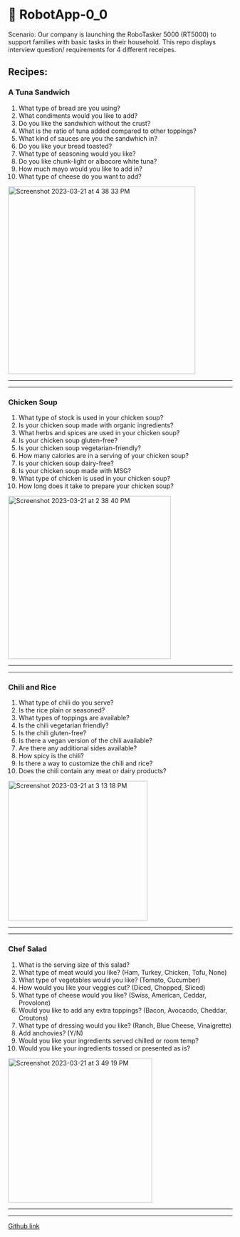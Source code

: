 # 🤖 RobotApp-0_0
Scenario: Our company is launching the RoboTasker 5000 (RT5000) to support families with basic tasks in their household. This repo displays interview question/ requirements for 4 different receipes.

## Recipes:


### A Tuna Sandwich
1. What type of bread are you using?
2. What condiments would you like to add?
3. Do you like the sandwhich without the crust?
4. What is the ratio of tuna added compared to other toppings?
5. What kind of sauces are you the sandwhich in?
6. Do you like your bread toasted?
7. What type of seasoning would you like?
8. Do you like chunk-light or albacore white tuna?
9. How much mayo would you like to add in?
10. What type of cheese do you want to add?

<img width="420" alt="Screenshot 2023-03-21 at 4 38 33 PM" src="https://user-images.githubusercontent.com/127264407/226765597-a0f6f592-e305-437d-85d1-19b7138d7e58.png">

----
----

### Chicken Soup
1. What type of stock is used in your chicken soup?
2. Is your chicken soup made with organic ingredients?
3. What herbs and spices are used in your chicken soup?
4. Is your chicken soup gluten-free?
5. Is your chicken soup vegetarian-friendly?
6. How many calories are in a serving of your chicken soup?
7. Is your chicken soup dairy-free?
8. Is your chicken soup made with MSG?
9. What type of chicken is used in your chicken soup?
10. How long does it take to prepare your chicken soup?

<img width="365" alt="Screenshot 2023-03-21 at 2 38 40 PM" src="https://user-images.githubusercontent.com/127264407/226762053-0bb82528-8e2a-4d6f-b73c-44e8213e3422.png">

---
---

### Chili and Rice
1. What type of chili do you serve?
2. Is the rice plain or seasoned?
3. What types of toppings are available?
4. Is the chili vegetarian friendly?
5. Is the chili gluten-free?
6. Is there a vegan version of the chili available?
7. Are there any additional sides available?
8. How spicy is the chili?
9. Is there a way to customize the chili and rice?
10. Does the chili contain any meat or dairy products?

<img width="313" alt="Screenshot 2023-03-21 at 3 13 18 PM" src="https://user-images.githubusercontent.com/127264407/226760886-af47a3a1-a825-475a-b8b3-7f5bac822b62.png">

---
---

### Chef Salad
1. What is the serving size of this salad?
2. What type of meat would you like? (Ham, Turkey, Chicken, Tofu, None)
3. What type of vegetables would you like? (Tomato, Cucumber)
4. How would you like your veggies cut? (Diced, Chopped, Sliced)
5. What type of cheese would you like? (Swiss, American, Ceddar, Provolone) 
6. Would you like to add any extra toppings? (Bacon, Avocacdo, Cheddar, Croutons)
7. What type of dressing would you like? (Ranch, Blue Cheese, Vinaigrette)
8. Add anchovies? (Y/N)
9. Would you like your ingredients served chilled or room temp?
10. Would you like your ingredients tossed or presented as is?

<img width="323" alt="Screenshot 2023-03-21 at 3 49 19 PM" src="https://user-images.githubusercontent.com/127264407/226760186-e5cbf899-baf3-4dbd-b5fc-ea575bb2a604.png">


---
---

[Github link](https://github.com/ebelbell/RobotApp-0_0)
